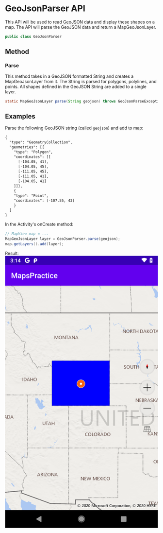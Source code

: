 
# GeoJsonParser API

This API will be used to read [GeoJSON](https://geojson.org/) data and display these shapes on a map. The API will parse the GeoJSON data and return a MapGeoJsonLayer.

```Java
public class GeoJsonParser
```
## Method

### Parse

This method takes in a GeoJSON formatted String and creates a MapGeoJsonLayer from it. The String is parsed for polygons, polylines, and points. All shapes defined in the GeoJSON String are added to a single layer.

```Java
static MapGeoJsonLayer parse(String geojson) throws GeoJsonParseException
```

## Examples

Parse the following GeoJSON string (called `geojson`) and add to map:
```
{
  "type": "GeometryCollection",
  "geometries": [{
    "type": "Polygon",
    "coordinates": [[
      [-104.05, 41],
      [-104.05, 45],
      [-111.05, 45],
      [-111.05, 41],
      [-104.05, 41]
    ]]},
    {
    "type": "Point",
    "coordinates": [-107.55, 43]
    }
  ]
}
```

In the Activity's onCreate method:

```Java
// MapView map = ...
MapGeoJsonLayer layer = GeoJsonParser.parse(geojson);
map.getLayers().add(layer);
```


Result: 
![Default styling](https://github.com/microsoft/BingMapsNativeModules/blob/master/documentation/defaultStyle.png?raw=true)

